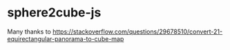 # sphere2cube-js

Many thanks to https://stackoverflow.com/questions/29678510/convert-21-equirectangular-panorama-to-cube-map
